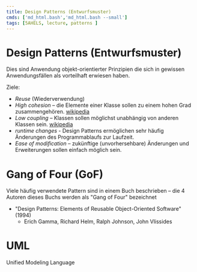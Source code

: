 ```yaml
---
title: Design Patterns (Entwurfsmuster)
cmds: ['md_html.bash','md_html.bash --small']
tags: [5AHELS, lecture, patterns ]
---
```




# Design Patterns (Entwurfsmuster)

Dies sind Anwendung objekt-orientierter Prinzipien die sich in gewissen Anwendungsfällen als vorteilhaft erwiesen haben.

Ziele:

- *Reuse* (Wiederverwendung)
- *High cohesion* – die Elemente einer Klasse sollen zu einem hohen Grad zusammengehören. [wikipedia](https://en.wikipedia.org/wiki/Cohesion_(computer_science))
- *Low coupling* – Klassen sollen möglichst unabhängig von anderen Klassen sein. [wikipedia](https://en.wikipedia.org/wiki/Loose_coupling)
- *runtime changes* - Design Patterns ermöglichen sehr häufig Änderungen des Programmablaufs zur Laufzeit.
- *Ease of modification* – zukünftige (unvorhersehbare) Änderungen und Erweiterungen sollen einfach möglich sein.



# Gang of Four (GoF)

Viele häufig verwendete Pattern sind in einem Buch beschrieben – die 4 Autoren dieses Buchs werden als "Gang of Four" bezeichnet

- "Design Patterns: Elements of Reusable Object-Oriented Software" (1994)
  - Erich Gamma, Richard Helm, Ralph Johnson, John Vlissides



# UML

Unified Modeling Language

